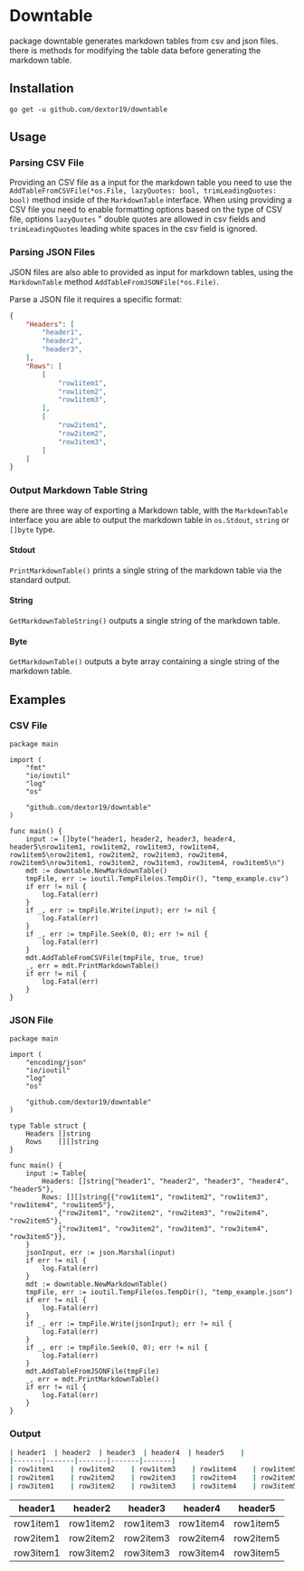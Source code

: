 # Downtable

package downtable generates markdown tables from csv and json files. there is methods for modifying the table data before generating the markdown table.

## Installation

`go get -u github.com/dextor19/downtable`

## Usage

### Parsing CSV File

Providing an CSV file as a input for the markdown table you need to use the `AddTableFromCSVFile(*os.File, lazyQuotes: bool, trimLeadingQuotes: bool)` method inside of the `MarkdownTable` interface. When using providing a CSV file you need to enable formatting options based on the type of CSV file, options `lazyQuotes` " double quotes are allowed in csv fields and `trimLeadingQuotes` leading white spaces in the csv field is ignored.

### Parsing JSON Files

JSON files are also able to provided as input for markdown tables, using the `MarkdownTable` method `AddTableFromJSONFile(*os.File)`.

Parse a JSON file it requires a specific format:

```json
{
    "Headers": [
        "header1",
        "header2",
        "header3",
    ],
    "Rows": [
        [
            "row1item1",
            "row1item2",
            "row1item3",
        ],
        [
            "row2item1",
            "row2item2",
            "row3item3",
        ]
    ]
}
```

### Output Markdown Table String

there are three way of exporting a Markdown table, with the `MarkdownTable` interface you are able to output the markdown table in `os.Stdout`, `string` or `[]byte` type.

#### Stdout

`PrintMarkdownTable()` prints a single string of the markdown table via the standard output.

#### String

`GetMarkdownTableString()` outputs a single string of the markdown table.

#### Byte

`GetMarkdownTable()` outputs a byte array containing a single string of the markdown table.

## Examples

### CSV File

```golang
package main

import (
    "fmt"
    "io/ioutil"
    "log"
    "os"

    "github.com/dextor19/downtable"
)

func main() {
    input := []byte("header1, header2, header3, header4, header5\nrow1item1, row1item2, row1item3, row1item4, row1item5\nrow2item1, row2item2, row2item3, row2item4, row2item5\nrow3item1, row3item2, row3item3, row3item4, row3item5\n")
    mdt := downtable.NewMarkdownTable()
    tmpFile, err := ioutil.TempFile(os.TempDir(), "temp_example.csv")
    if err != nil {
        log.Fatal(err)
    }
    if _, err := tmpFile.Write(input); err != nil {
        log.Fatal(err)
    }
    if _, err := tmpFile.Seek(0, 0); err != nil {
        log.Fatal(err)
    }
    mdt.AddTableFromCSVFile(tmpFile, true, true)
    _, err = mdt.PrintMarkdownTable()
    if err != nil {
        log.Fatal(err)
    }
}
```

### JSON File

```golang
package main

import (
    "encoding/json"
    "io/ioutil"
    "log"
    "os"

    "github.com/dextor19/downtable"
)

type Table struct {
    Headers []string
    Rows    [][]string
}

func main() {
    input := Table{
        Headers: []string{"header1", "header2", "header3", "header4", "header5"},
        Rows: [][]string{{"row1item1", "row1item2", "row1item3", "row1item4", "row1item5"},
            {"row2item1", "row2item2", "row2item3", "row2item4", "row2item5"},
            {"row3item1", "row3item2", "row3item3", "row3item4", "row3item5"}},
    }
    jsonInput, err := json.Marshal(input)
    if err != nil {
        log.Fatal(err)
    }
    mdt := downtable.NewMarkdownTable()
    tmpFile, err := ioutil.TempFile(os.TempDir(), "temp_example.json")
    if err != nil {
        log.Fatal(err)
    }
    if _, err := tmpFile.Write(jsonInput); err != nil {
        log.Fatal(err)
    }
    if _, err := tmpFile.Seek(0, 0); err != nil {
        log.Fatal(err)
    }
    mdt.AddTableFromJSONFile(tmpFile)
    _, err = mdt.PrintMarkdownTable()
    if err != nil {
        log.Fatal(err)
    }
}
```

### Output

```bash
| header1  | header2  | header3  | header4  | header5    |
|-------|-------|-------|-------|-------|
| row1item1    | row1item2    | row1item3    | row1item4    | row1item5    |
| row2item1    | row2item2    | row2item3    | row2item4    | row2item5    |
| row3item1    | row3item2    | row3item3    | row3item4    | row3item5    |
```

| header1  | header2  | header3  | header4  | header5    |
|-------|-------|-------|-------|-------|
| row1item1    | row1item2    | row1item3    | row1item4    | row1item5    |
| row2item1    | row2item2    | row2item3    | row2item4    | row2item5    |
| row3item1    | row3item2    | row3item3    | row3item4    | row3item5    |
